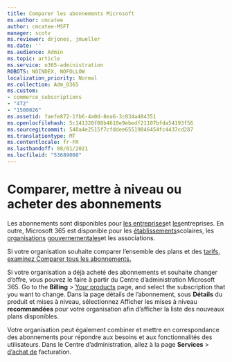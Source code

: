 ```yaml
---
title: Comparer les abonnements Microsoft
ms.author: cmcatee
author: cmcatee-MSFT
manager: scotv
ms.reviewer: drjones, jmueller
ms.date: ''
ms.audience: Admin
ms.topic: article
ms.service: o365-administration
ROBOTS: NOINDEX, NOFOLLOW
localization_priority: Normal
ms.collection: Adm_O365
ms.custom:
- commerce_subscriptions
- "472"
- "1500026"
ms.assetid: faefe872-1fb6-4a0d-8ea6-3c034a484351
ms.openlocfilehash: 5c141320f08b4610e9ebedf21107bfda54193f56
ms.sourcegitcommit: 540a4e2515f7cfddee65519046454fc4437cd287
ms.translationtype: MT
ms.contentlocale: fr-FR
ms.lasthandoff: 08/01/2021
ms.locfileid: "53689008"
---
```

# <a name="compare-upgrade-or-purchase-subscriptions"></a>Comparer, mettre à niveau ou acheter des abonnements
  
Les abonnements sont disponibles pour [les entreprises](https://www.microsoft.com/microsoft-365/business/compare-all-microsoft-365-business-products?tab=2&rtc=1)et [les](https://www.microsoft.com/microsoft-365/enterprise/compare-office-365-plans?rtc=1)entreprises. En outre, Microsoft 365 est disponible pour les [établissements](https://www.microsoft.com/microsoft-365/academic/compare-office-365-education-plans?rtc=1&activetab=tab%3aprimaryr1)scolaires, les [organisations](https://www.microsoft.com/microsoft-365/government/compare-office-365-government-plans?rtc=1) [gouvernementales](https://www.microsoft.com/microsoft-365/nonprofit/office-365-nonprofit-plans-and-pricing?&rtc=1&activetab=tab%3aprimaryr1)et les associations.
  
Si votre organisation souhaite comparer l’ensemble des plans et des [tarifs, examinez Comparer tous les abonnements.](https://www.microsoft.com/microsoft-365/enterprise/compare-office-365-plans?rtc=1)
  
Si votre organisation a déjà acheté des abonnements et souhaite changer d’offre, vous pouvez le faire à partir du Centre d’administration Microsoft 365. Go to the **Billing** \> [Your products](https://go.microsoft.com/fwlink/p/?linkid=842054) page, and select the subscription that you want to change. Dans la page détails de l’abonnement, sous **Détails** du produit et mises à niveau, sélectionnez Afficher les mises à niveau **recommandées** pour votre organisation afin d’afficher la liste des nouveaux plans disponibles.
  
Votre organisation peut également combiner et mettre en correspondance des abonnements pour répondre aux besoins et aux fonctionnalités des utilisateurs. Dans le Centre d’administration, allez à la page **Services** \> [d’achat de](https://go.microsoft.com/fwlink/p/?linkid=868433) facturation. 